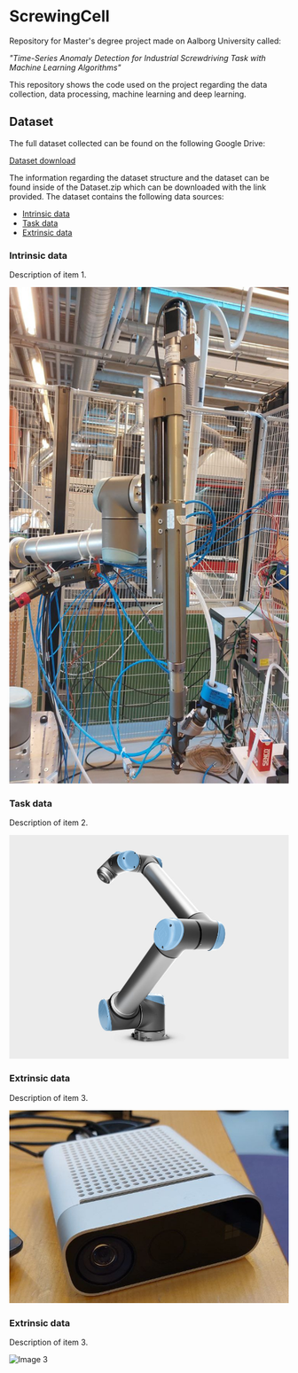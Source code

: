 # ScrewingCell
Repository for Master's degree project made on Aalborg University called:

*"Time-Series Anomaly Detection for
Industrial Screwdriving Task with Machine
Learning Algorithms"*

This repository shows the code used on the project regarding the data collection, data processing, machine learning and deep learning.

## Dataset
The full dataset collected can be found on the following Google Drive:

[Dataset download](https://drive.google.com/file/d/1yo6eICPlD_ZEKKhkYUrDPdh4wYatlIMv/view?usp=drive_link)

The information regarding the dataset structure and the dataset can be found inside of the Dataset.zip which can be downloaded with the link provided. The dataset contains the following data sources:

- [Intrinsic data](#item-1)
- [Task data](#item-2)
- [Extrinsic data](#item-3)

### Intrinsic data
Description of item 1.

![Image 1](./Images/Automatic_Screwdriver.jpg)

### Task data
Description of item 2.

![Image 2](./Images/UR10.jpg)

### Extrinsic data
Description of item 3.

![Image 3](./Images/Azure_Kinect_DK.jpg)

### Extrinsic data
Description of item 3.

![Image 3](https://example.com/images/image3.png)
